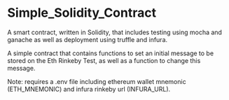 # Simple_Solidity_Contract

A smart contract, written in Solidity, that includes testing using mocha and ganache as well as deployment using truffle and infura.

A simple contract that contains functions to set an initial message to be stored on the Eth Rinkeby Test, as well as a function to change this message.

Note: requires a .env file including ethereum wallet mnemonic (ETH_MNEMONIC) and infura rinkeby url (INFURA_URL).
